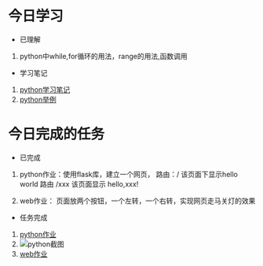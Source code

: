 # 今日学习
* 已理解
1. python中while,for循环的用法，range的用法,函数调用

* 学习笔记
1. [python学习笔记](https://github.com/lc0122/-.md/blob/master/python%E5%AD%A6%E4%B9%A0%E7%AC%94%E8%AE%B0.md)
2. [python举例](https://github.com/lc0122/-.md/blob/master/day4.py)



# 今日完成的任务
* 已完成
1. python作业：使用flask库，建立一个网页，
路由：/ 该页面下显示hello world
路由 /xxx 该页面显示 hello,xxx!

2. web作业： 页面放两个按钮，一个左转，一个右转，实现网页走马关灯的效果

* 任务完成
1. [python作业](https://github.com/lc0122/-.md/blob/master/flask%E5%BB%BA%E7%AB%8B%E7%BD%91%E9%A1%B5.py)
2. ![python截图](https://github.com/lc0122/-.md/blob/master/%E5%88%9B%E5%BB%BA%E7%BD%91%E9%A1%B5.png)
3. [web作业](https://github.com/lc0122/-.md/blob/master/js1.html)